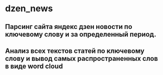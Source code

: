 # dzen_news

## Парсинг сайта яндекс дзен новости по ключевому слову и за определенный период. 
## Анализ всех текстов статей по ключевому слову и вывод самых распространенных слов в виде word cloud
